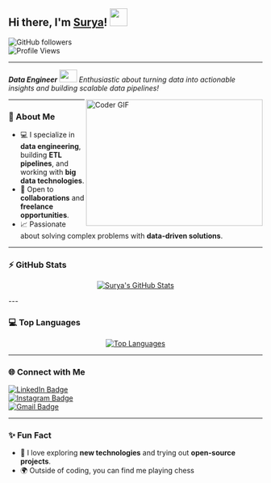 ## Hi there, I'm [Surya](http://www.suryasingh.me/)! <img src="https://raw.githubusercontent.com/TheDudeThatCode/TheDudeThatCode/master/Assets/Hi.gif" width=35 height=35>  
![GitHub followers](https://img.shields.io/github/followers/surya6032?style=social)  
![Profile Views](https://komarev.com/ghpvc/?username=surya6032&style=flat-square)

---

<p>
  <em>
    <b>Data Engineer</b> <img src="https://raw.githubusercontent.com/TheDudeThatCode/TheDudeThatCode/master/Assets/Developer.gif" width=35 height=25>  
    Enthusiastic about turning data into actionable insights and building scalable data pipelines!
  </em>
</p>

<img align="right" alt="Coder GIF" height=250 width=350 src="https://thumbs.gfycat.com/EvilNextDevilfish-small.gif" />

---

### 🚀 About Me

- 💻 I specialize in **data engineering**, building **ETL pipelines**, and working with **big data technologies**.  
- 🤝 Open to **collaborations** and **freelance opportunities**.  
- 📈 Passionate about solving complex problems with **data-driven solutions**.

---

### ⚡ GitHub Stats
<p align="center">
  <a href="https://github.com/surya6032">
    <img src="https://github-readme-stats.vercel.app/api?username=surya6032&show_icons=true&title_color=ffc857&icon_color=8ac926&text_color=daf7dc&bg_color=151515&count_private=true&include_all_commits=true" alt="Surya's GitHub Stats">
  </a>
</p>
---

### 💻 Top Languages

<p align="center">
  <a href="https://github.com/surya6032">
    <img src="https://github-readme-stats-aj8vj7k8x.vercel.app/api/top-langs/?username=surya6032&layout=compact&title_color=ffc857&icon_color=8ac926&text_color=daf7dc&bg_color=151515&card_width=400" alt="Top Languages">
  </a>
</p>

---

### 🌐 Connect with Me

[![LinkedIn Badge](https://img.shields.io/badge/-Surya-blue?style=flat-square&logo=Linkedin&logoColor=white&link=https://www.linkedin.com/in/surya6032/)](https://www.linkedin.com/in/surya6032)  
[![Instagram Badge](https://img.shields.io/badge/-@surya_pratap_singh._-e02c73?style=flat-square&logo=Instagram&logoColor=white&link=https://www.instagram.com/surya_pratap_singh._/)](https://www.instagram.com/surya_pratap_singh._/)  
[![Gmail Badge](https://img.shields.io/badge/-psurya.924@gmail.com-d54b3d?style=flat-square&logo=Gmail&logoColor=white&link=mailto:psurya.924@gmail.com)](mailto:psurya.924@gmail.com)

---

### ✨ Fun Fact

- 🌟 I love exploring **new technologies** and trying out **open-source projects**.  
- 🌍 Outside of coding, you can find me playing chess 

